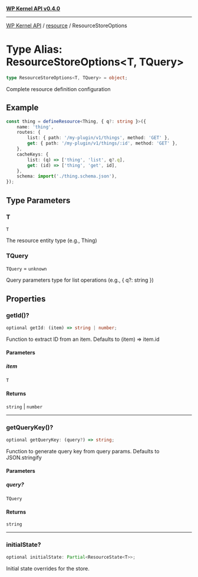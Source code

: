 [**WP Kernel API v0.4.0**](../../README.md)

---

[WP Kernel API](../../README.md) / [resource](../README.md) / ResourceStoreOptions

# Type Alias: ResourceStoreOptions\<T, TQuery\>

```ts
type ResourceStoreOptions<T, TQuery> = object;
```

Complete resource definition configuration

## Example

```ts
const thing = defineResource<Thing, { q?: string }>({
	name: 'thing',
	routes: {
		list: { path: '/my-plugin/v1/things', method: 'GET' },
		get: { path: '/my-plugin/v1/things/:id', method: 'GET' },
	},
	cacheKeys: {
		list: (q) => ['thing', 'list', q?.q],
		get: (id) => ['thing', 'get', id],
	},
	schema: import('./thing.schema.json'),
});
```

## Type Parameters

### T

`T`

The resource entity type (e.g., Thing)

### TQuery

`TQuery` = `unknown`

Query parameters type for list operations (e.g., { q?: string })

## Properties

### getId()?

```ts
optional getId: (item) => string | number;
```

Function to extract ID from an item.
Defaults to (item) => item.id

#### Parameters

##### item

`T`

#### Returns

`string` \| `number`

---

### getQueryKey()?

```ts
optional getQueryKey: (query?) => string;
```

Function to generate query key from query params.
Defaults to JSON.stringify

#### Parameters

##### query?

`TQuery`

#### Returns

`string`

---

### initialState?

```ts
optional initialState: Partial<ResourceState<T>>;
```

Initial state overrides for the store.
